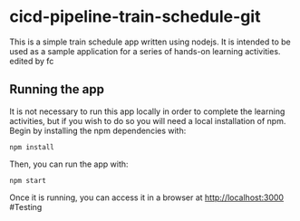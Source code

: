 # cicd-pipeline-train-schedule-git

This is a simple train schedule app written using nodejs. It is intended to be used as a sample application for a series of hands-on learning activities.
edited by fc

## Running the app

It is not necessary to run this app locally in order to complete the learning activities, but if you wish to do so you will need a local installation of npm. Begin by installing the npm dependencies with:

    npm install

Then, you can run the app with:

    npm start

Once it is running, you can access it in a browser at [http://localhost:3000](http://localhost:3000)
#Testing
